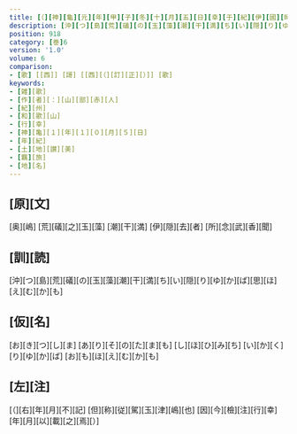 ```yaml
---
title: [（][神][龜][元][年][甲][子][冬][十][月][五][日][幸][于][紀][伊][國][時][山][部][宿][祢][赤][人][作][歌][一][首][[并][短][歌]][）][反][歌][二][首]
description: [沖][つ][島][荒][礒][の][玉][藻][潮][干][満][ち][い][隠][り][ゆ][か][ば][思][ほ][え][む][か][も]
position: 918
category: [巻]6
version: '1.0'
volume: 6
comparison:
- [歌] [[西]] [謌] [[西][（][訂][正][）]] [歌]
keywords:
- [雑][歌]
- [作][者][：][山][部][赤][人]
- [紀][州]
- [和][歌][山]
- [行][幸]
- [神][亀][１][年][１][０][月][５][日]
- [年][紀]
- [土][地][讃][美]
- [羈][旅]
- [地][名]
---
```


## [原][文]

[奥][嶋] [荒][礒][之][玉][藻] [潮][干][満] [伊][隠][去][者] [所][念][武][香][聞]

## [訓][読]

[沖][つ][島][荒][礒][の][玉][藻][潮][干][満][ち][い][隠][り][ゆ][か][ば][思][ほ][え][む][か][も]

## [仮][名]

[お][き][つ][し][ま] [あ][り][そ][の][た][ま][も] [し][ほ][ひ][み][ち] [い][か][く][り][ゆ][か][ば] [お][も][ほ][え][む][か][も]

## [左][注]

[（][右][年][月][不][記] [但][称][従][駕][玉][津][嶋][也] [因][今][檢][注][行][幸][年][月][以][載][之][焉][）]
